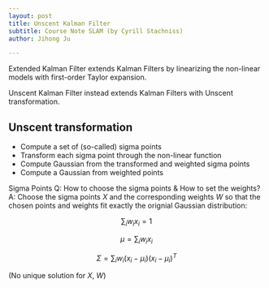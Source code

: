 ```yaml
---
layout: post
title: Unscent Kalman Filter
subtitle: Course Note SLAM (by Cyrill Stachniss)
author: Jihong Ju

---
```


Extended Kalman Filter extends Kalman Filters by linearizing the non-linear models with first-order Taylor expansion.

Unscent Kalman Filter instead extends Kalman Filters with Unscent transformation.


## Unscent transformation

- Compute a set of (so-called) sigma points
- Transform each sigma point through the non-linear function
- Compute Gaussian from the transformed and weighted sigma points
- Compute a Gaussian from weighted points


Sigma Points
Q: How to choose the sigma points & How to set the weights?
A: Choose the sigma points $X$ and the corresponding weights $W$ so that the chosen points and weights fit exactly the orignial Gaussian distribution:

$$
\sum_{i} w_i x_i = 1
$$

$$
\mu = \sum_{i} w_i x_i
$$

$$
\Sigma = \sum_{i} w_i (x_i - \mu_i) (x_i - \mu_i)^T
$$


(No unique solution for $X$, $W$)
